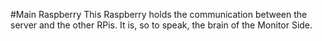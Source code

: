 #Main Raspberry
This Raspberry holds the communication between the server and the other RPis. It is, so to speak, the brain of the Monitor Side.
